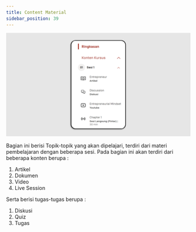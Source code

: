```yaml
---
title: Content Material
sidebar_position: 39
---
```

![](/img/content-skills_indo.png)

Bagian ini berisi Topik-topik yang akan dipelajari, terdiri dari materi pembelajaran dengan beberapa sesi. Pada bagian ini akan terdiri dari beberapa konten berupa :

1. Artikel
2. Dokumen
3. Video
4. Live Session

Serta berisi tugas-tugas berupa :

1. Diskusi
2. Quiz
3. Tugas
